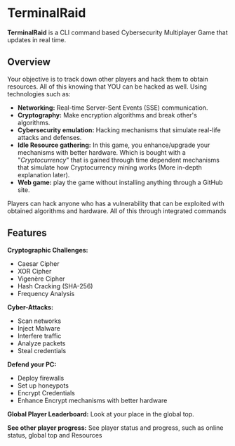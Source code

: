 # **TerminalRaid**
**TerminalRaid** is a CLI command based Cybersecurity Multiplayer Game that updates in real time. 

## Overview

Your objective is to track down other players and hack them to obtain resources. All of this knowing that YOU can be hacked as well. Using technologies such as:

- **Networking:** Real-time Server-Sent Events (SSE) communication.
- **Cryptography:** Make encryption algorithms and break other's algorithms.
- **Cybersecurity emulation:** Hacking mechanisms that simulate real-life attacks and defenses.
- **Idle Resource gathering:** In this game, you enhance/upgrade your mechanisms with better hardware. Which is bought with a "*Cryptocurrency*" that is gained through time dependent mechanisms that simulate how Cryptocurrency mining works (More in-depth explanation later).
- **Web game:** play the game without installing anything through a GitHub site.

Players can hack anyone who has a vulnerability that can be exploited with obtained algorithms and hardware. All of this through integrated commands

## Features 

**Cryptographic Challenges:**
- Caesar Cipher
- XOR Cipher
- Vigenère Cipher
- Hash Cracking (SHA-256)
- Frequency Analysis

**Cyber-Attacks:**
- Scan networks
- Inject Malware
- Interfere traffic
- Analyze packets
- Steal credentials

**Defend your PC:** 
- Deploy firewalls
- Set up honeypots
- Encrypt Credentials
- Enhance Encrypt mechanisms with better hardware

**Global Player Leaderboard:** Look at your place in the global top.

**See other player progress:** See player status and progress, such as online status, global top and Resources

